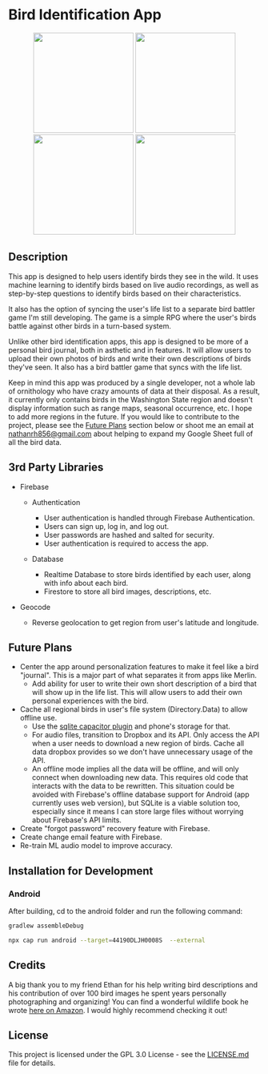 # Bird Identification App

<!-- add image to be displayed -->
<p align="center">
  <img src="https://live.staticflickr.com/65535/53941243746_30d3aa168e_c.jpg" width="200">
  <img src="https://live.staticflickr.com/65535/53941233061_8ee12ef1de_c.jpg" width="200">
  <img src="https://live.staticflickr.com/65535/53941685105_079f8d8308_c.jpg" width="200">
  <img src="https://live.staticflickr.com/65535/53941566474_6aa9c4e2df_c.jpg" width="200">
</p>

## Description

This app is designed to help users identify birds they see in the wild. It uses machine learning to identify birds based on live audio recordings, as well as step-by-step questions to identify birds based on their characteristics.

It also has the option of syncing the user's life list to a separate bird battler game I'm still developing. The game is a simple RPG where the user's birds battle against other birds in a turn-based system.

Unlike other bird identification apps, this app is designed to be more of a personal bird journal, both in asthetic and in features. It will allow users to upload their own photos of birds and write their own descriptions of birds they've seen. It also has a bird battler game that syncs with the life list.

Keep in mind this app was produced by a single developer, not a whole lab of ornithology who have crazy amounts of data at their disposal. As a result, it currently only contains birds in the Washington State region and doesn't display information such as range maps, seasonal occurrence, etc. I hope to add more regions in the future. If you would like to contribute to the project, please see the [Future Plans](#future-plans) section below or shoot me an email at [nathanrh856@gmail.com](mailto:nathanrh856@gmail.com) about helping to expand my Google Sheet full of all the bird data.

## 3rd Party Libraries

- Firebase

  - Authentication
  
    - User authentication is handled through Firebase Authentication.
    - Users can sign up, log in, and log out.
    - User passwords are hashed and salted for security.
    - User authentication is required to access the app.

  - Database
  
    - Realtime Database to store birds identified by each user, along with info about each bird.
    - Firestore to store all bird images, descriptions, etc.

- Geocode
  - Reverse geolocation to get region from user's latitude and longitude.

## Future Plans

- Center the app around personalization features to make it feel like a bird "journal". This is a major part of what separates it from apps like Merlin.
  - Add ability for user to write their own short description of a bird that will show up in the life list. This will allow users to add their own personal experiences with the bird.
- Cache all regional birds in user's file system (Directory.Data) to allow offline use.
  - Use the [sqlite capacitor plugin](https://github.com/capacitor-community/sqlite) and phone's storage for that.
  - For audio files, transition to Dropbox and its API. Only access the API when a user needs to download a new region of birds. Cache all data dropbox provides so we don't have unnecessary usage of the API.
  - An offline mode implies all the data will be offline, and will only connect when downloading new data. This requires old code that interacts with the data to be rewritten. This situation could be avoided with Firebase's offline database support for Android (app currently uses web version), but SQLite is a viable solution too, especially since it means I can store large files without worrying about Firebase's API limits.
- Create "forgot password" recovery feature with Firebase.
- Create change email feature with Firebase.
- Re-train ML audio model to improve accuracy.

## Installation for Development

### Android

After building, cd to the android folder and run the following command:

```bash
gradlew assembleDebug
```

```bash
npx cap run android --target=44190DLJH0008S  --external
```

## Credits

A big thank you to my friend Ethan for his help writing bird descriptions and his contribution of over 100 bird images he spent years personally photographing and organizing! You can find a wonderful wildlife book he wrote [here on Amazon](https://www.amazon.com/Masterpieces-Evergreen-State-Narration-Washington/dp/B09GCXXTBX). I would highly recommend checking it out!

## License

This project is licensed under the GPL 3.0 License - see the [LICENSE.md](LICENSE.md) file for details.

